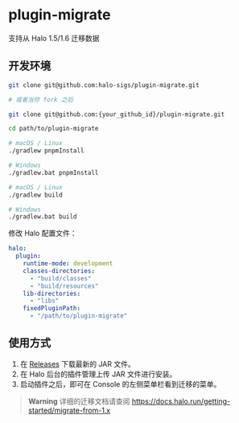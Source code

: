 # plugin-migrate

支持从 Halo 1.5/1.6 迁移数据

## 开发环境

```bash
git clone git@github.com:halo-sigs/plugin-migrate.git

# 或者当你 fork 之后

git clone git@github.com:{your_github_id}/plugin-migrate.git
```

```bash
cd path/to/plugin-migrate
```

```bash
# macOS / Linux
./gradlew pnpmInstall

# Windows
./gradlew.bat pnpmInstall
```

```bash
# macOS / Linux
./gradlew build

# Windows
./gradlew.bat build
```

修改 Halo 配置文件：

```yaml
halo:
  plugin:
    runtime-mode: development
    classes-directories:
      - "build/classes"
      - "build/resources"
    lib-directories:
      - "libs"
    fixedPluginPath:
      - "/path/to/plugin-migrate"
```

## 使用方式

1. 在 [Releases](https://github.com/halo-sigs/plugin-migrate/releases) 下载最新的 JAR 文件。
2. 在 Halo 后台的插件管理上传 JAR 文件进行安装。
3. 启动插件之后，即可在 Console 的左侧菜单栏看到迁移的菜单。

> **Warning**
> 详细的迁移文档请查阅 <https://docs.halo.run/getting-started/migrate-from-1.x>
